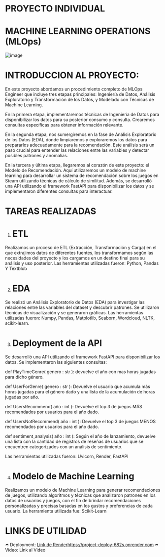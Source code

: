# PROYECTO INDIVIDUAL

# MACHINE LEARNING OPERATIONS (MLOps)
![image](https://github.com/vickigalvez/PROJECT-GAMES/assets/106280956/24999e71-5704-438e-9803-cc2230d76fb4)

# INTRODUCCION AL PROYECTO:
En este proyecto abordamos un procedimiento completo de MLOps Engineer que incluye tres etapas principales: Ingeniería de Datos, Análisis Exploratorio y Transformación de los Datos, y Modelado con Técnicas de Machine Learning.

En la primera etapa, implementaremos técnicas de Ingeniería de Datos para disponibilizar los datos para su posterior consumo y consulta. Crearemos consultas específicas para obtener información relevante.

En la segunda etapa, nos sumergiremos en la fase de Análisis Exploratorio de los Datos (EDA), donde limpiaremos y exploraremos los datos para prepararlos adecuadamente para la recomendación. Este análisis será un paso crucial para entender las relaciones entre las variables y detectar posibles patrones y anomalías.

En la tercera y última etapa, llegaremos al corazón de este proyecto: el Modelo de Recomendación. Aquí utilizaremos un modelo de machine learning para desarrollar un sistema de recomendación sobre los juegos en Steam utilizando técnicas de cálculo de similitud. Además, se desarrolló una API utilizando el framework FastAPI para disponibilizar los datos y se implementaron diferentes consultas para interactuar.

# TAREAS REALIZADAS
1. # ETL
Realizamos un proceso de ETL (Extracción, Transformación y Carga) en el que extrajimos datos de diferentes fuentes, los transformamos según las necesidades del proyecto y los cargamos en un destino final para su análisis y uso posterior. Las herramientas utilizadas fueron: Python, Pandas Y Textblob

2. # EDA
Se realizó un Análisis Exploratorio de Datos (EDA) para investigar las relaciones entre las variables del dataset y descubrir patrones. Se utilizaron técnicas de visualización y se generaron gráficas. Las herramientas utilizadas fueron: Numpy, Pandas, Matplotlib, Seaborn, Wordcloud, NLTK, scikit-learn.

3. # Deployment de la API
Se desarrolló una API utilizando el framework FastAPI para disponibilizar los datos. Se implementaron las siguientes consultas:

   def PlayTimeGenre( genero : str ): devuelve el año con mas horas jugadas para dicho género.

   def UserForGenre( genero : str ): Devuelve el usuario que acumula más horas jugadas para el género dado y una lista de la acumulación de horas jugadas por año.

   def UsersRecommend( año : int ): Devuelve el top 3 de juegos MÁS recomendados por usuarios para el año dado. 

   def UsersNotRecommend( año : int ): Devuelve el top 3 de juegos MENOS recomendados por usuarios para el año dado.

   def sentiment_analysis( año : int ): Según el año de lanzamiento, devuelve una lista con la cantidad de registros de reseñas de usuarios que se encuentren categorizados     con un análisis de sentimiento.

   Las herramientas utilizadas fueron: Uvicorn, Render, FastAPI

4. # Modelo de Machine Learning
Realizamos un modelo de Machine Learning para generar recomendaciones de juegos, utilizando algoritmos y técnicas que analizaron patrones en los datos de usuarios y juegos, con el fin de brindar recomendaciones personalizadas y precisas basadas en los gustos y preferencias de cada usuario. La herramienta utilizada fue: Scikit-Learn

# LINKS DE UTILIDAD 
➮ Deployment: [Link de Render](https://project-deploy-682s.onrender.com)https://project-deploy-682s.onrender.com
➮ Video: Link al Video





